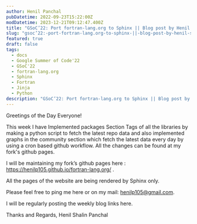 ```yaml
---
author: Henil Panchal
pubDatetime: 2022-09-23T15:22:00Z
modDatetime: 2023-12-21T09:12:47.400Z
title: "GSoC’22: Port fortran-lang.org to Sphinx || Blog post by Henil Shalin Panchal || #6"
slug: "gsoc’22:-port-fortran-lang.org-to-sphinx-||-blog-post-by-henil-shalin-panchal-||- 6"
featured: true
draft: false
tags:
  - docs
  - Google Summer of Code'22
  - GSoC'22
  - fortran-lang.org
  - Sphinx
  - Fortran
  - Jinja
  - Python
description: "GSoC’22: Port fortran-lang.org to Sphinx || Blog post by Henil Shalin Panchal || #6"
---
```


Greetings of the Day Everyone!

This week I have Implemented packages Section Tags of all the libraries by making a python script to fetch the latest repo data and also implemented graphs in the community section which fetch the latest data every day by using a cron based github workflow. All the changes can be found at my fork's github pages.

I will be maintaining my fork’s github pages here : https://henilp105.github.io/fortran-lang.org/ .

All the pages of the website are being rendered by Sphinx only.

Please feel free to ping me here or on my mail: henilp105@gmail.com.

I will be regularly posting the weekly blog links here.

Thanks and Regards,
Henil Shalin Panchal
